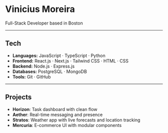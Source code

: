 # Vinicius Moreira

Full-Stack Developer based in Boston

---

## Tech

- **Languages:** JavaScript · TypeScript · Python  
- **Frontend:** React.js · Next.js · Tailwind CSS · HTML · CSS  
- **Backend:** Node.js · Express.js  
- **Databases:** PostgreSQL · MongoDB  
- **Tools:** Git · GitHub  

---

## Projects

- **Horizon**: Task dashboard with clean flow  
- **Aether**: Real-time messaging and presence  
- **Stratos**: Weather app with live forecasts and location tracking  
- **Mercuria**: E-commerce UI with modular components
